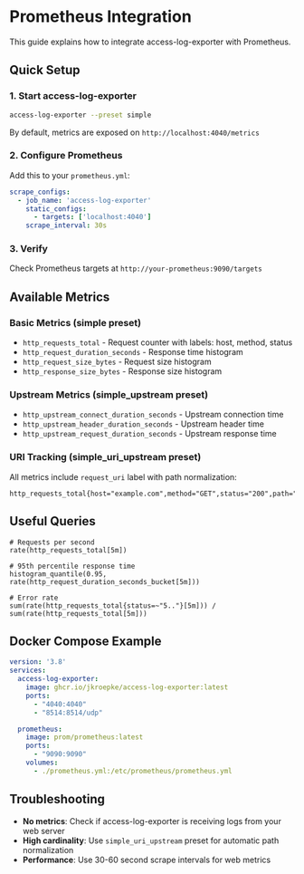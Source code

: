 # Prometheus Integration

This guide explains how to integrate access-log-exporter with Prometheus.

## Quick Setup

### 1. Start access-log-exporter

```bash
access-log-exporter --preset simple
```

By default, metrics are exposed on `http://localhost:4040/metrics`

### 2. Configure Prometheus

Add this to your `prometheus.yml`:

```yaml
scrape_configs:
  - job_name: 'access-log-exporter'
    static_configs:
      - targets: ['localhost:4040']
    scrape_interval: 30s
```

### 3. Verify

Check Prometheus targets at `http://your-prometheus:9090/targets`

## Available Metrics

### Basic Metrics (simple preset)
- `http_requests_total` - Request counter with labels: host, method, status
- `http_request_duration_seconds` - Response time histogram
- `http_request_size_bytes` - Request size histogram
- `http_response_size_bytes` - Response size histogram

### Upstream Metrics (simple_upstream preset)
- `http_upstream_connect_duration_seconds` - Upstream connection time
- `http_upstream_header_duration_seconds` - Upstream header time
- `http_upstream_request_duration_seconds` - Upstream response time

### URI Tracking (simple_uri_upstream preset)
All metrics include `request_uri` label with path normalization:

```prometheus
http_requests_total{host="example.com",method="GET",status="200",path="/api/users/.+"}
```

## Useful Queries

```promql
# Requests per second
rate(http_requests_total[5m])

# 95th percentile response time
histogram_quantile(0.95, rate(http_request_duration_seconds_bucket[5m]))

# Error rate
sum(rate(http_requests_total{status=~"5.."}[5m])) / sum(rate(http_requests_total[5m]))
```

## Docker Compose Example

```yaml
version: '3.8'
services:
  access-log-exporter:
    image: ghcr.io/jkroepke/access-log-exporter:latest
    ports:
      - "4040:4040"
      - "8514:8514/udp"

  prometheus:
    image: prom/prometheus:latest
    ports:
      - "9090:9090"
    volumes:
      - ./prometheus.yml:/etc/prometheus/prometheus.yml
```

## Troubleshooting

- **No metrics**: Check if access-log-exporter is receiving logs from your web server
- **High cardinality**: Use `simple_uri_upstream` preset for automatic path normalization
- **Performance**: Use 30-60 second scrape intervals for web metrics

